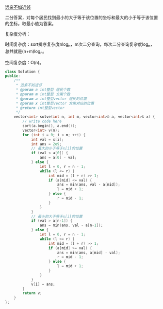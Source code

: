 
[远亲不如近邻](https://www.nowcoder.com/practice/1b2c9a2ba11746958036b29f2e9ee72b?tpId=110&&tqId=33454&rp=1&ru=/activity/oj&qru=/ta/job-code/question-ranking)

二分答案，对每个居民找到最小的大于等于该位置的坐标和最大的小于等于该位置的坐标，取最小值为答案。

复杂度分析：

时间复杂度：sort排序复杂度nlog<sub>n</sub>，m次二分查询，每次二分查询复杂度log<sub>n</sub>，总共就是(n+m)log<sub>n</sub>。

空间复杂度：O(n)。

```cpp
class Solution {
public:
    /**
     * 远亲不如近邻
     * @param n int整型 居民个数
     * @param m int整型 方案个数
     * @param a int整型vector 居民的位置
     * @param x int整型vector 方案对应的位置
     * @return int整型vector
     */
    vector<int> solve(int n, int m, vector<int>& a, vector<int>& x) {
        // write code here
        sort(a.begin(), a.end());
        vector<int> v(m);
        for (int i = 0; i < m; ++i) {
            int val = x[i];
            int ans = 2e9;
            // 最大的小于等于x[i]的位置
            if (val < a[0]) {
                ans = a[0] - val;
            } else {
                int l = 0, r = n - 1;
                while (l <= r) {
                    int mid = (l + r) >> 1;
                    if (a[mid] <= val) {
                        ans = min(ans, val - a[mid]);
                        l = mid + 1;
                    } else {
                        r = mid - 1;
                    }
                }
            }
            // 最小的大于等于x[i]的位置
            if (val > a[n-1]) {
                ans = min(ans, val - a[n-1]);
            } else {
                int l = 0, r = n - 1;
                while (l <= r) {
                    int mid = (l + r) >> 1;
                    if (a[mid] >= val) {
                        ans = min(ans, a[mid] - val);
                        r = mid - 1;
                    } else {
                        l = mid + 1;
                    }
                }
            }
            v[i] = ans;
        }
        return v;
    }
};
```